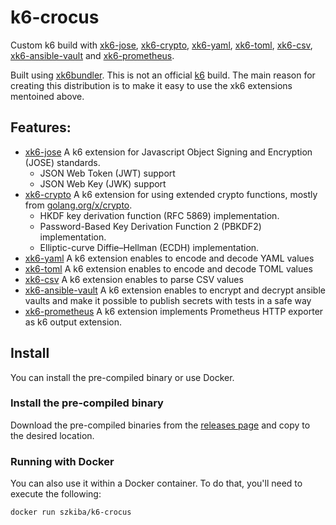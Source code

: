 # k6-crocus

Custom k6 build with [xk6-jose](https://github.com/szkiba/xk6-jose), [xk6-crypto](https://github.com/szkiba/xk6-crypto), [xk6-yaml](https://github.com/szkiba/xk6-yaml), [xk6-toml](https://github.com/szkiba/xk6-toml), [xk6-csv](https://github.com/szkiba/xk6-csv), [xk6-ansible-vault](https://github.com/szkiba/xk6-ansible-vault) and [xk6-prometheus](https://github.com/szkiba/xk6-prometheus).

Built using [xk6bundler](https://github.com/szkiba/xk6bundler). This is not an official [k6](https://k6.io) build. The main reason for creating this distribution is to make it easy to use the xk6 extensions mentoined above.

## Features:

- [xk6-jose](https://github.com/szkiba/xk6-jose) A k6 extension for Javascript Object Signing and Encryption (JOSE) standards.
  - JSON Web Token (JWT) support
  - JSON Web Key (JWK) support
- [xk6-crypto](https://github.com/szkiba/xk6-crypto) A k6 extension for using extended crypto functions, mostly from [golang.org/x/crypto](https://pkg.go.dev/golang.org/x/crypto).
  - HKDF key derivation function (RFC 5869) implementation.
  - Password-Based Key Derivation Function 2 (PBKDF2) implementation.
  - Elliptic-curve Diffie–Hellman (ECDH) implementation.
- [xk6-yaml](https://github.com/szkiba/xk6-yaml) A k6 extension enables to encode and decode YAML values
- [xk6-toml](https://github.com/szkiba/xk6-toml) A k6 extension enables to encode and decode TOML values
- [xk6-csv](https://github.com/szkiba/xk6-csv) A k6 extension enables to parse CSV values
- [xk6-ansible-vault](https://github.com/szkiba/xk6-ansible-vault) A k6 extension enables to encrypt and decrypt ansible vaults and make it possible to publish secrets with tests in a safe way
- [xk6-prometheus](https://github.com/szkiba/xk6-prometheus) A k6 extension implements Prometheus HTTP exporter as k6 output extension.

## Install

You can install the pre-compiled binary or use Docker.

### Install the pre-compiled binary

Download the pre-compiled binaries from the [releases page](https://github.com/szkiba/k6-crocus/releases) and
copy to the desired location.

### Running with Docker

You can also use it within a Docker container. To do that, you'll need to
execute the following:

```sh
docker run szkiba/k6-crocus
```
